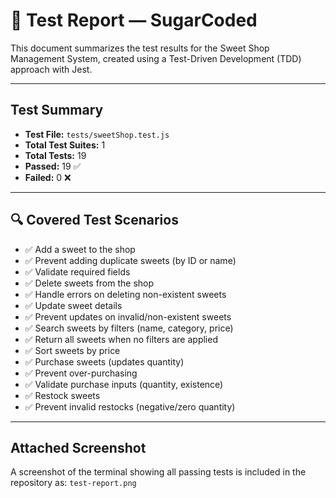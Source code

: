 # 🧪 Test Report — SugarCoded

This document summarizes the test results for the Sweet Shop Management System, created using a Test-Driven Development (TDD) approach with Jest.

---

## Test Summary

- **Test File:** `tests/sweetShop.test.js`
- **Total Test Suites:** 1
- **Total Tests:** 19
- **Passed:** 19 ✅
- **Failed:** 0 ❌

---

## 🔍 Covered Test Scenarios

- ✅ Add a sweet to the shop
- ✅ Prevent adding duplicate sweets (by ID or name)
- ✅ Validate required fields
- ✅ Delete sweets from the shop
- ✅ Handle errors on deleting non-existent sweets
- ✅ Update sweet details
- ✅ Prevent updates on invalid/non-existent sweets
- ✅ Search sweets by filters (name, category, price)
- ✅ Return all sweets when no filters are applied
- ✅ Sort sweets by price
- ✅ Purchase sweets (updates quantity)
- ✅ Prevent over-purchasing
- ✅ Validate purchase inputs (quantity, existence)
- ✅ Restock sweets
- ✅ Prevent invalid restocks (negative/zero quantity)

---

## Attached Screenshot

A screenshot of the terminal showing all passing tests is included in the repository as: `test-report.png`


